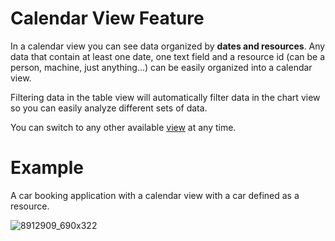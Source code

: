# Calendar View Feature

In a calendar view you can see data organized by **dates and resources**. Any data that contain at least one date, one text field and a resource id (can be a person, machine, just anything...) can be easily organized into a calendar view.

Filtering data in the table view will automatically filter data in the chart view so you can easily analyze different sets of data.

You can switch to any other available [view](/t/Data-Views-Feature) at any time.

# Example

A car booking application with a calendar view with a car defined as a resource.

![8912909_690x322](upload://yrf1rT5oNqHmFkszZyKcqnu7zF0.png)
